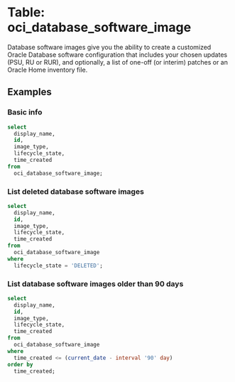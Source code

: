 # Table: oci_database_software_image

Database software images give you the ability to create a customized Oracle Database software configuration that includes your chosen updates (PSU, RU or RUR), and optionally, a list of one-off (or interim) patches or an Oracle Home inventory file.

## Examples

### Basic info

```sql
select
  display_name,
  id,
  image_type,
  lifecycle_state,
  time_created
from
  oci_database_software_image;
```

### List deleted database software images

```sql
select
  display_name,
  id,
  image_type,
  lifecycle_state,
  time_created
from
  oci_database_software_image
where
  lifecycle_state = 'DELETED';
```

### List database software images older than 90 days

```sql
select
  display_name,
  id,
  image_type,
  lifecycle_state,
  time_created
from
  oci_database_software_image
where
  time_created <= (current_date - interval '90' day)
order by
  time_created;
```
